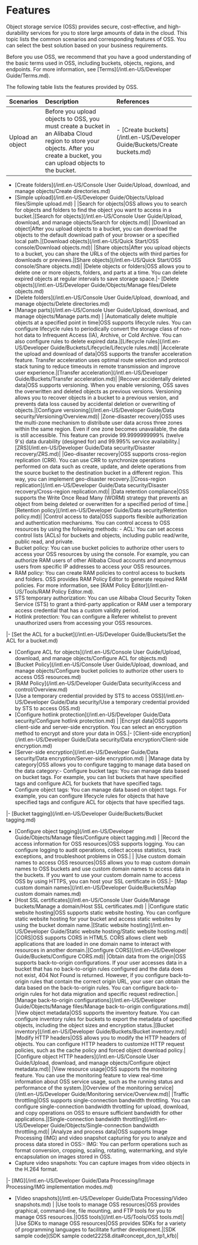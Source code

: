 # Features

Object storage service \(OSS\) provides secure, cost-effective, and high-durability services for you to store large amounts of data in the cloud. This topic lists the common scenarios and corresponding features of OSS. You can select the best solution based on your business requirements.

Before you use OSS, we recommend that you have a good understanding of the basic terms used in OSS, including buckets, objects, regions, and endpoints. For more information, see [Terms](/intl.en-US/Developer Guide/Terms.md).

The following table lists the features provided by OSS.

|Scenarios|Description|References|
|:--------|:----------|:---------|
|Upload an object|Before you upload objects to OSS, you must create a bucket in an Alibaba Cloud region to store your objects. After you create a bucket, you can upload objects to the bucket.|-   [Create buckets](/intl.en-US/Developer Guide/Buckets/Create buckets.md)
-   [Create folders](/intl.en-US/Console User Guide/Upload, download, and manage objects/Create directories.md)
-   [Simple upload](/intl.en-US/Developer Guide/Objects/Upload files/Simple upload.md) |
|Search for objects|OSS allows you to search for objects and folders to find the object you want to access in a bucket.|[Search for objects](/intl.en-US/Console User Guide/Upload, download, and manage objects/Search for objects.md)|
|Download an object|After you upload objects to a bucket, you can download the objects to the default download path of your browser or a specified local path.|[Download objects](/intl.en-US/Quick Start/OSS console/Download objects.md)|
|Share objects|After you upload objects to a bucket, you can share the URLs of the objects with third parties for downloads or previews.|[Share objects](/intl.en-US/Quick Start/OSS console/Share objects.md)|
|Delete objects or folders|OSS allows you to delete one or more objects, folders, and parts at a time. You can delete expired objects at regular intervals to save storage space.|-   [Delete objects](/intl.en-US/Developer Guide/Objects/Manage files/Delete objects.md)
-   [Delete folders](/intl.en-US/Console User Guide/Upload, download, and manage objects/Delete directories.md)
-   [Manage parts](/intl.en-US/Console User Guide/Upload, download, and manage objects/Manage parts.md) |
|Automatically delete multiple objects at a specified point in time|OSS supports lifecycle rules. You can configure lifecycle rules to periodically convert the storage class of non-hot data to Infrequent Access \(IA\), Archive, or Cold Archive. You can also configure rules to delete expired data.|[Lifecycle rules](/intl.en-US/Developer Guide/Buckets/Lifecycle/Lifecycle rules.md)|
|Accelerate the upload and download of data|OSS supports the transfer acceleration feature. Transfer acceleration uses optimal route selection and protocol stack tuning to reduce timeouts in remote transmission and improve user experience.|[Transfer acceleration](/intl.en-US/Developer Guide/Buckets/Transfer acceleration.md)|
|Recover accidentally deleted data|OSS supports versioning. When you enable versioning, OSS saves the overwritten and deleted objects as previous versions. Versioning allows you to recover objects in a bucket to a previous version, and prevents data loss caused by accidental deletion or overwriting of objects.|[Configure versioning](/intl.en-US/Developer Guide/Data security/Versioning/Overview.md)|
|Zone-disaster recovery|OSS uses the multi-zone mechanism to distribute user data across three zones within the same region. Even if one zone becomes unavailable, the data is still accessible. This feature can provide 99.9999999999% \(twelve 9's\) data durability \(designed for\) and 99.995% service availability.|[ZRS](/intl.en-US/Developer Guide/Data security/Disaster recovery/ZRS.md)|
|Geo-disaster recovery|OSS supports cross-region replication \(CRR\). You can use CRR to synchronize operations performed on data such as create, update, and delete operations from the source bucket to the destination bucket in a different region. This way, you can implement geo-disaster recovery.|[Cross-region replication](/intl.en-US/Developer Guide/Data security/Disaster recovery/Cross-region replication.md)|
|Data retention compliance|OSS supports the Write Once Read Many \(WORM\) strategy that prevents an object from being deleted or overwritten for a specified period of time.|[Retention policy](/intl.en-US/Developer Guide/Data security/Retention policy.md)|
|Control access to data|OSS supports flexible authorization and authentication mechanisms. You can control access to OSS resources by using the following methods: -   ACL: You can set access control lists \(ACLs\) for buckets and objects, including public read/write, public read, and private.
-   Bucket policy: You can use bucket policies to authorize other users to access your OSS resources by using the console. For example, you can authorize RAM users of other Alibaba Cloud accounts and anonymous users from specific IP addresses to access your OSS resources.
-   RAM policy: You can create RAM policies to control access to buckets and folders. OSS provides RAM Policy Editor to generate required RAM policies. For more information, see [RAM Policy Editor](/intl.en-US/Tools/RAM Policy Editor.md).
-   STS temporary authorization: You can use Alibaba Cloud Security Token Service \(STS\) to grant a third-party application or RAM user a temporary access credential that has a custom validity period.
-   Hotlink protection: You can configure a Referer whitelist to prevent unauthorized users from accessing your OSS resources.

|-   [Set the ACL for a bucket](/intl.en-US/Developer Guide/Buckets/Set the ACL for a bucket.md)
-   [Configure ACL for objects](/intl.en-US/Console User Guide/Upload, download, and manage objects/Configure ACL for objects.md)
-   [Bucket Policy](/intl.en-US/Console User Guide/Upload, download, and manage objects/Configure bucket policies to authorize other users to access OSS resources.md)
-   [RAM Policy](/intl.en-US/Developer Guide/Data security/Access and control/Overview.md)
-   [Use a temporary credential provided by STS to access OSS](/intl.en-US/Developer Guide/Data security/Use a temporary credential provided by STS to access OSS.md)
-   [Configure hotlink protection](/intl.en-US/Developer Guide/Data security/Configure hotlink protection.md) |
|Encrypt data|OSS supports client-side and server-side encryption. You can select an encryption method to encrypt and store your data in OSS.|-   [Client-side encryption](/intl.en-US/Developer Guide/Data security/Data encryption/Client-side encryption.md)
-   [Server-side encryption](/intl.en-US/Developer Guide/Data security/Data encryption/Server-side encryption.md) |
|Manage data by category|OSS allows you to configure tagging to manage data based on the data category:-   Configure bucket tags: You can manage data based on bucket tags. For example, you can list buckets that have specified tags and configure ACL for buckets that have specified tags.
-   Configure object tags: You can manage data based on object tags. For example, you can configure lifecycle rules for objects that have specified tags and configure ACL for objects that have specified tags.

|-   [Bucket tagging](/intl.en-US/Developer Guide/Buckets/Bucket tagging.md)
-   [Configure object tagging](/intl.en-US/Developer Guide/Objects/Manage files/Configure object tagging.md) |
|Record the access information for OSS resources|OSS supports logging. You can configure logging to audit operations, collect access statistics, track exceptions, and troubleshoot problems in OSS.| |
|Use custom domain names to access OSS resources|OSS allows you to map custom domain names to OSS buckets and use custom domain names to access data in the buckets. If you want to use your custom domain name to access OSS by using HTTPS, you can host your SSL certificate in OSS.|-   [Map custom domain names](/intl.en-US/Developer Guide/Buckets/Map custom domain names.md)
-   [Host SSL certificates](/intl.en-US/Console User Guide/Manage buckets/Manage a domain/Host SSL certificates.md) |
|Configure static website hosting|OSS supports static website hosting. You can configure static website hosting for your bucket and access static websites by using the bucket domain name.|[Static website hosting](/intl.en-US/Developer Guide/Static website hosting/Static website hosting.md)|
|CORS|OSS supports CORS in HTML5. CORS allows client web applications that are loaded in one domain name to interact with resources in another domain.|[Configure CORS](/intl.en-US/Developer Guide/Buckets/Configure CORS.md)|
|Obtain data from the origin|OSS supports back-to-origin configurations. If your user accesses data in a bucket that has no back-to-origin rules configured and the data does not exist, 404 Not Found is returned. However, if you configure back-to-origin rules that contain the correct origin URL, your user can obtain the data based on the back-to-origin rules. You can configure back-to-origin rules for hot data migration and specific request redirection.|[Manage back-to-origin configurations](/intl.en-US/Developer Guide/Objects/Manage files/Manage back-to-origin configurations.md)|
|View object metadata|OSS supports the inventory feature. You can configure inventory rules for buckets to export the metadata of specified objects, including the object sizes and encryption status.|[Bucket inventory](/intl.en-US/Developer Guide/Buckets/Bucket inventory.md)|
|Modify HTTP headers|OSS allows you to modify the HTTP headers of objects. You can configure HTTP headers to customize HTTP request policies, such as the cache policy and forced object download policy.|[Configure object HTTP headers](/intl.en-US/Console User Guide/Upload, download, and manage objects/Configure object metadata.md)|
|View resource usage|OSS supports the monitoring feature. You can use the monitoring feature to view real-time information about OSS service usage, such as the running status and performance of the system.|[Overview of the monitoring service](/intl.en-US/Developer Guide/Monitoring service/Overview.md)|
|Traffic throttling|OSS supports single-connection bandwidth throttling. You can configure single-connection bandwidth throttling for upload, download, and copy operations on OSS to ensure sufficient bandwidth for other applications.|[Single-connection bandwidth throttling](/intl.en-US/Developer Guide/Objects/Single-connection bandwidth throttling.md)|
|Analyze and process data|OSS supports Image Processing \(IMG\) and video snapshot capturing for you to analyze and process data stored in OSS:-   IMG: You can perform operations such as format conversion, cropping, scaling, rotating, watermarking, and style encapsulation on images stored in OSS.
-   Capture video snapshots: You can capture images from video objects in the H.264 format.

|-   [IMG](/intl.en-US/Developer Guide/Data Processing/Image Processing/IMG implementation modes.md)
-   [Video snapshots](/intl.en-US/Developer Guide/Data Processing/Video snapshots.md) |
|Use tools to manage OSS resources|OSS provides graphical, command-line, file mounting, and FTP tools for you to manage OSS resources.|[OSS tools](/intl.en-US/Tools/OSS tools.md)|
|Use SDKs to manage OSS resources|OSS provides SDKs for a variety of programming languages to facilitate further development.|[SDK sample code](SDK sample codet22258.dita#concept_dcn_tp1_kfb)|

